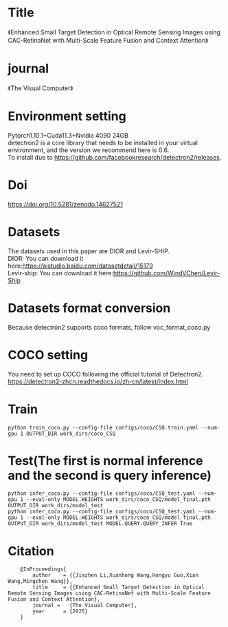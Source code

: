 Title
=

《Enhanced Small Target Detection in Optical Remote Sensing Images using CAC-RetinaNet with Multi-Scale Feature Fusion and Context Attention》    

journal
=

《The Visual Computer》  

Environment setting
=

Pytorch1.10.1+Cuda11.3+Nvidia 4090 24GB  
detectron2 is a core library that needs to be installed in your virtual environment, and the version we recommend here is 0.6.  
To install due to https://github.com/facebookresearch/detectron2/releases.

Doi
=
https://doi.org/10.5281/zenodo.14627521    

Datasets  
====
The datasets used in this paper are DIOR and Levir-SHIP.  
DIOR: 
You can download it here:https://aistudio.baidu.com/datasetdetail/15179  
Levir-ship: 
You can download it here:https://github.com/WindVChen/Levir-Ship  


Datasets format conversion
=
Because detectron2 supports coco formats, follow voc_format_coco.py  

COCO setting
=
You need to set up COCO following the official tutorial of Detectron2.  
https://detectron2-zhcn.readthedocs.io/zh-cn/latest/index.html  

Train
=
    python train_coco.py --config-file configs/coco/CSQ.train.yaml --num-gpu 1 OUTPUT_DIR work_dirs/coco_CSQ  

Test(The first is normal inference and the second is query inference)
=
    python infer_coco.py --config-file configs/coco/CSQ_test.yaml --num-gpu 1 --eval-only MODEL.WEIGHTS work_dirs/coco_CSQ/model_final.pth OUTPUT_DIR work_dirs/model_test    
    python infer_coco.py --config-file configs/coco/CSQ_test.yaml --num-gpu 1 --eval-only MODEL.WEIGHTS work_dirs/coco_CSQ/model_final.pth OUTPUT_DIR work_dirs/model_test MODEL.QUERY.QUERY_INFER True    

Citation
=
        @InProceedings{  
            author    = {{Jiazhen Li,Xuanhong Wang,Hongyu Guo,Xian Wang,Mingchen Wang}},  
            title     = {{Enhanced Small Target Detection in Optical Remote Sensing Images using CAC-RetinaNet with Multi-Scale Feature Fusion and Context Attention},  
            journal =   {The Visual Computer},  
            year      = {2025}  
        }  



